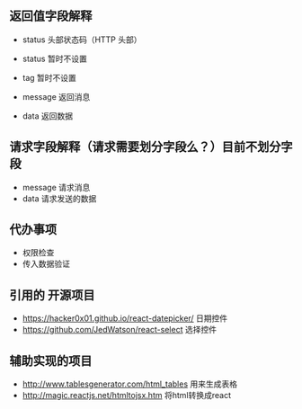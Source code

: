 ## 返回值字段解释

- status 头部状态码（HTTP 头部）

- status 暂时不设置
- tag 暂时不设置
- message 返回消息
- data 返回数据


## 请求字段解释（请求需要划分字段么？）目前不划分字段

- message 请求消息
- data 请求发送的数据


## 代办事项

- 权限检查
- 传入数据验证


## 引用的 开源项目

- https://hacker0x01.github.io/react-datepicker/ 日期控件
- https://github.com/JedWatson/react-select 选择控件

## 辅助实现的项目

- http://www.tablesgenerator.com/html_tables 用来生成表格
- http://magic.reactjs.net/htmltojsx.htm 将html转换成react
